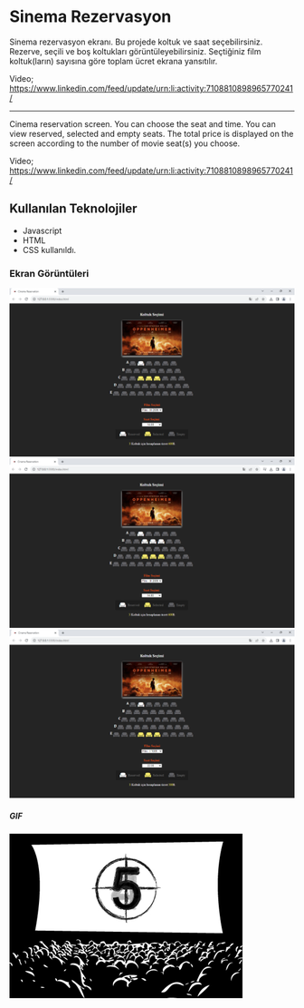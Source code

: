 <h1> Sinema Rezervasyon </h1>

Sinema rezervasyon ekranı.
Bu projede koltuk ve saat seçebilirsiniz.
Rezerve, seçili ve boş koltukları görüntüleyebilirsiniz. 
Seçtiğiniz film koltuk(ların) sayısına göre toplam ücret ekrana yansıtılır.

Video;
https://www.linkedin.com/feed/update/urn:li:activity:7108810898965770241/

-------------------------------

Cinema reservation screen.
You can choose the seat and time.
You can view reserved, selected and empty seats.
The total price is displayed on the screen according to the number of movie seat(s) you choose.

Video;
https://www.linkedin.com/feed/update/urn:li:activity:7108810898965770241/

<h2> Kullanılan Teknolojiler </h2>

- Javascript
- HTML 
- CSS kullanıldı.

<h3> Ekran Görüntüleri </h3>

![](images/screen1.png)
![](images/screen2.png)
![](images/screen3.png)

<h5> GIF </h5>

![](images/cinema.gif)
